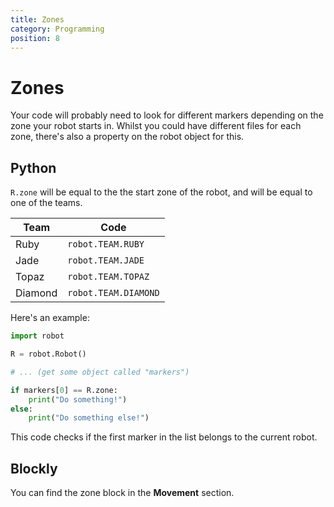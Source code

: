 ```yaml
---
title: Zones
category: Programming
position: 8
---
```

# Zones

Your code will probably need to look for different markers depending on the zone your robot starts in. Whilst you could have different files for each zone, there's also a property on the robot object for this.

## Python

`R.zone` will be equal to the the start zone of the robot, and will be equal to one of the teams.

| **Team** | **Code** |
| --- | --- |
| Ruby | `robot.TEAM.RUBY` |
| Jade | `robot.TEAM.JADE` |
| Topaz | `robot.TEAM.TOPAZ` |
| Diamond | `robot.TEAM.DIAMOND` |
Here's an example:

```python
import robot

R = robot.Robot()

# ... (get some object called "markers")

if markers[0] == R.zone:
    print("Do something!")
else:
    print("Do something else!")
```

This code checks if the first marker in the list belongs to the current robot.

## Blockly

You can find the zone block in the **Movement** section.
